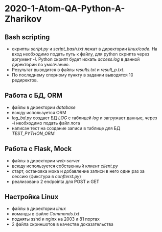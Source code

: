 # 2020-1-Atom-QA-Python-A-Zharikov
## Bash scripting
+ скрипты *script.py* и *script_bash.txt* лежат в директории *linux/code*. На вход необходимо подать путь к файлу, для python скрипта через аргумент *-i*. Python скрипт будет искать *access.log* в данной директории по умолчанию.
+ Результат выводится в файлы *results.txt* и *result_p.txt*.
+ По последнему спорному пункту в задании выводятся 10 редиректов.
## Работа с БД, ORM
+ файлы в директории *database*
+ всюду используется ORM
+ *log_bd.py* создает БД *LOG* с таблицей *log* и загружает данные, через *-i* необходимо подать файл лога
+ написан тест на создание записи в таблице для БД *TEST_PYTHON_ORM*
## Работа с Flask, Mock
+ файлы в директории *web-server*
+ всюду используется собственный клиент *client.py*
+ старт, остановка мока и добавление записи в него один раз за сессию (фикстура в *confterst.py*)
+ реализовано 2 endpointa для POST и GET
## Настройка Linux
+ файлы в директории *linux*
+ команды в файле *Commands.txt*
+ подняты sshd и nginx на 2003 и 81 портах
+ 2 файла скриншотов в качестве доказательства

